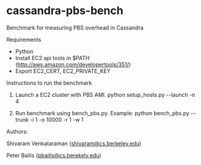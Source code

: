 cassandra-pbs-bench
===================

Benchmark for measuring PBS overhead in Cassandra

Requirements

  * Python
  * Install EC2 api tools in $PATH (http://aws.amazon.com/developertools/351/)
  * Export EC2_CERT, EC2_PRIVATE_KEY

Instructions to run the benchmark

1. Launch a EC2 cluster with PBS AMI.
   python setup_hosts.py --launch -n 4

2. Run benchmark using bench_pbs.py. Example:
   python bench_pbs.py --trunk -i 1 -o 10000 -r 1 -w 1


Authors: 

  Shivaram Venkataraman (shivaram@cs.berkeley.edu)

  Peter Bailis (pbailis@cs.berekely.edu)
